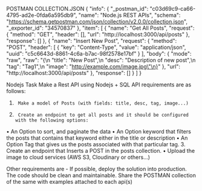 POSTMAN COLLECTION.JSON
{
	"info": {
		"_postman_id": "c03d69c9-ca66-4795-ad2e-0fda6a595db9",
		"name": "Node.js REST APIs",
		"schema": "https://schema.getpostman.com/json/collection/v2.0.0/collection.json",
		"_exporter_id": "34570837"
	},
	"item": [
		{
			"name": "Get All Posts",
			"request": {
				"method": "GET",
				"header": [],
				"url": "http://localhost:3000/api/posts"
			},
			"response": []
		},
		{
			"name": "Insert New Post",
			"request": {
				"method": "POST",
				"header": [
					{
						"key": "Content-Type",
						"value": "application/json",
						"uuid": "c5c6643d-8861-4c6a-b7ac-98f2578e17bf"
					}
				],
				"body": {
					"mode": "raw",
					"raw": "{\n    \"title\": \"New Post\",\n    \"desc\": \"Description of new post\",\n    \"tag\": \"Tag1\",\n    \"image\": \"http://example.com/image.jpg\"\n}"
				},
				"url": "http://localhost:3000/api/posts"
			},
			"response": []
		}
	]
}


Nodejs Task
Make a Rest API using Nodejs + SQL
API requirements are as follows:
1.      Make a model of Posts (with fields: title, desc, tag, image...)
2.      Create an endpoint to get all posts and it should be configured with the following options:
•       An Option to sort, and paginate the data
•       An Option keyword that filters the posts that contains that keyword either in the title or description
•       An Option Tag that gives us the posts associated with that           particular tag.
 3.      Create an endpoint that Inserts a POST in the posts collection.
•   	Upload the image to cloud services (AWS S3, Cloudinary or others...)


Other requirements are -
 If possible, deploy the solution into production.   
The code should be clean and maintainable.
Share the POSTMAN collection of the same with examples attached to each api(s)
